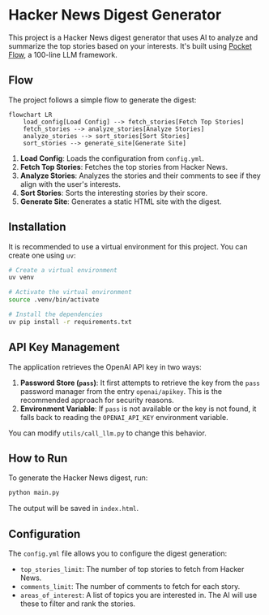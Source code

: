 # Hacker News Digest Generator


This project is a Hacker News digest generator that uses AI to analyze and summarize the top stories based on your interests. It's built using [Pocket Flow](https://github.com/The-Pocket/PocketFlow), a 100-line LLM framework.

## Flow

The project follows a simple flow to generate the digest:

```mermaid
flowchart LR
    load_config[Load Config] --> fetch_stories[Fetch Top Stories]
    fetch_stories --> analyze_stories[Analyze Stories]
    analyze_stories --> sort_stories[Sort Stories]
    sort_stories --> generate_site[Generate Site]
```

1.  **Load Config**: Loads the configuration from `config.yml`.
2.  **Fetch Top Stories**: Fetches the top stories from Hacker News.
3.  **Analyze Stories**: Analyzes the stories and their comments to see if they align with the user's interests.
4.  **Sort Stories**: Sorts the interesting stories by their score.
5.  **Generate Site**: Generates a static HTML site with the digest.

## Installation

It is recommended to use a virtual environment for this project. You can create one using `uv`:

```bash
# Create a virtual environment
uv venv

# Activate the virtual environment
source .venv/bin/activate

# Install the dependencies
uv pip install -r requirements.txt
```

## API Key Management

The application retrieves the OpenAI API key in two ways:

1.  **Password Store (`pass`)**: It first attempts to retrieve the key from the `pass` password manager from the entry `openai/apikey`. This is the recommended approach for security reasons.
2.  **Environment Variable**: If `pass` is not available or the key is not found, it falls back to reading the `OPENAI_API_KEY` environment variable.

You can modify `utils/call_llm.py` to change this behavior.

## How to Run

To generate the Hacker News digest, run:

```bash
python main.py
```

The output will be saved in `index.html`.

## Configuration

The `config.yml` file allows you to configure the digest generation:

-   `top_stories_limit`: The number of top stories to fetch from Hacker News.
-   `comments_limit`: The number of comments to fetch for each story.
-   `areas_of_interest`: A list of topics you are interested in. The AI will use these to filter and rank the stories.